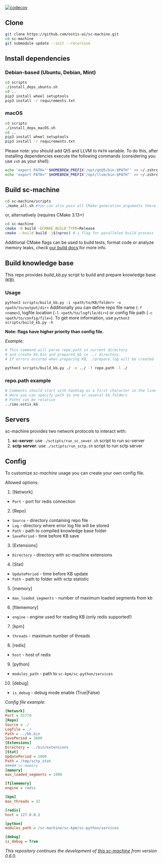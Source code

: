 [![codecov](https://codecov.io/gh/ostis-ai/sc-machine/branch/main/graph/badge.svg?token=WU8O9Z1DNL)](https://codecov.io/gh/ostis-ai/sc-machine)

## Clone

```sh
git clone https://github.com/ostis-ai/sc-machine.git
cd sc-machine
git submodule update --init --recursive
```

## Install dependencies

### Debian-based (Ubuntu, Debian, Mint)

```sh
cd scripts
./install_deps_ubuntu.sh
cd ..
pip3 install wheel setuptools
pip3 install -r requirements.txt
```

### macOS
```sh
cd scripts
./install_deps_macOS.sh
cd ..
pip3 install wheel setuptools
pip3 install -r requirements.txt
```
Please note: you should add Qt5 and LLVM to `PATH` variable. To do this, after installing dependencies execute the following commands (considering you use `zsh` as your shell):
```sh
echo 'export PATH="'$HOMEBREW_PREFIX'/opt/qt@5/bin:$PATH"' >> ~/.zshrc
echo 'export PATH="'$HOMEBREW_PREFIX'/opt/llvm/bin:$PATH"' >> ~/.zshrc
```

## Build sc-machine
```sh
cd sc-machine/scripts
./make_all.sh #You can also pass all CMake generation arguments there
```
or, alternatively (requires CMake 3.13+)
```sh
cd sc-machine
cmake -B build -DCMAKE_BUILD_TYPE=Release
cmake --build build -j$(nproc) #-j flag for paralleled build process
```
Additional CMake flags can be used to build tests, format code or analyze memory leaks, check [our build docs](docs/build/cmake-flags.md) for more info.

## Build knowledge base

This repo provides *build_kb.py* script to build and prepare knowledge base (KB).

### Usage
`python3 scripts/build_kb.py -i <path/to/KB/folder> -o <path/to/output/dir>`
Additionally you can define repo file name (`-f <name>`), logfile location (`-l <path/to/logfile/dir>`) or config file path
(`-c <path/to/config/file>`).
To get more information, use `python3 scripts/build_kb.py -h`

**Note: flags have higher priority than config file.**

*Example:*
```sh
# This command will parse repo.path in current directory
# and create kb.bin and prepared_kb in ../ directory. 
# If errors occured when preparing KB, ./prepare.log will be created

python3 scripts/build_kb.py ./ -o ../ -f repo.path -l ./
```

### repo.path example
```sh
# Comments should start with hashtag as a first character in the line
# Here you can specify path to one or several kb folders
# Paths can be relative
../ims.ostis.kb
```

## Servers

sc-machine provides two network protocols to interact with:

1. **sc-server**: use `./sctipts/run_sc_sever.sh` script to run sc-server
2. **sctp server**: use `./sctipts/run_sctp.sh` script to run sctp server

## Config

To customize *sc-machine* usage you can create your own config file.

Allowed options:
1. [Network]
  - `Port` - port for redis connection
2. [Repo]
  - `Source` - directory containing repo file
  - `Log` - directory where error log file will be stored
  - `Path` - path to compiled knowledge base folder
  - `SavePeriod` - time before KB save
3. [Extensions]
  - `Directory` - directory with sc-machine extensions
4. [Stat]
  - `UpdatePeriod` - time before KB update
  - `Path` - path to folder with sctp statistic
5. [memory]
  - `max_loaded_segments` - number of maximum loaded segments from kb
6. [filememory]
  - `engine` - engine used for reading KB (only redis supported!)
7. [kpm]
  - `threads` - maximum number of threads
8. [redis]
  - `host` - host of redis 
9. [python]
  - `modules_path` - path to `sc-kpm/sc-python/services`
10. [debug]
  - `is_debug` - debug mode enable (True|False)

*Config file example*:
```ini
[Network]
Port = 55770
[Repo]
Source = ./
Logfile = ./
Path = ../kb.bin
SavePeriod = 3600
[Extensions]
Directory = ../bin/extensions
[Stat]
UpdatePeriod = 1800
Path = /tmp/sctp_stat
##### sc-memory
[memory]
max_loaded_segments = 1000

[filememory]
engine = redis

[kpm]
max_threads = 32

[redis]
host = 127.0.0.1

[python]
modules_path = /sc-machine/sc-kpm/sc-python/services

[debug]
is_debug = True

```

*This repository continues the development of [this sc-machine](https://github.com/ostis-dev/sc-machine) from version 0.6.0.*
